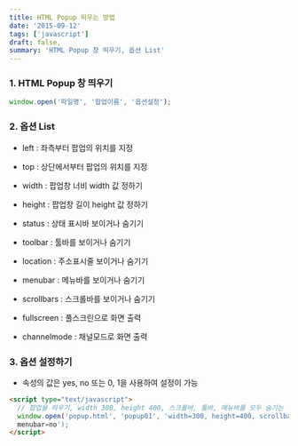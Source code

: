 ```yaml
---
title: HTML Popup 띄우는 방법
date: '2015-09-12'
tags: ['javascript']
draft: false,
summary: 'HTML Popup 창 띄우기, 옵션 List'
---
```


### 1. HTML Popup 창 띄우기

```js
window.open('파일명', '팝업이름', '옵션설정');
```

### 2. 옵션 List

- left : 좌측부터 팝업의 위치를 지정

- top : 상단에서부터 팝업의 위치를 지정

- width : 팝업창 너비 width 값 정하기

- height : 팝업창 길이 height 값 정하기

- status : 상태 표시바 보이거나 숨기기

- toolbar : 툴바를 보이거나 숨기기

- location : 주소표시줄 보이거나 숨기기

- menubar : 메뉴바를 보이거나 숨기기

- scrollbars : 스크롤바를 보이거나 숨기기

- fullscreen : 풀스크린으로 화면 출력

- channelmode : 채널모드로 화면 출력

### 3. 옵션 설정하기

- 속성의 값은 yes, no 또는 0, 1을 사용하여 설정이 가능

```html
<script type="text/javascript">
  // 팝업을 띄우기, width 300, height 400, 스크롤바, 툴바, 메뉴바를 모두 숨기는 경우
  window.open('popup.html', 'popup01', 'width=300, height=400, scrollbars= 0, toolbar=0,
  menubar=no');
</script>
```
